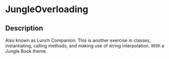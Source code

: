 # JungleOverloading

## Description
Also known as Lunch Companion. This is another exercise in classes, instantiating, calling methods, and making use of string interpolation. With a Jungle Book theme.

